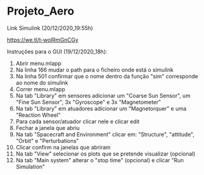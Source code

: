 # Projeto_Aero
 
Link Simulink (20/12/2020_19:55h)

https://we.tl/t-woIRmGnCGy

Instruções para o GUI (19/12/2020_18h):

1. Abrir menu.mlapp
2. Na linha 166 mudar o path para o ficheiro onde está o simulink
3. Na linha 501 confirmar que o nome dentro da função "sim" corresponde ao nome do simulink
4. Correr menu.mlapp
5. Na tab "Library" em sensores adicionar um "Coarse Sun Sensor", um "Fine Sun Sensor", 3x "Gyroscope" e 3x "Magnetometer"
6. Na tab "Library" em atuadores adicionar um "Magnetorquer" e uma "Reaction Wheel"
7. Para cada sensor/atuador clicar nele e clicar edit
8. Fechar a janela que abriu
9. Na tab "Spacecraft and Environment" clicar em: "Structure", "attitude", "Orbit" e "Perturbations"
10. Clicar confirm na janelas que abriram
11. Na tab "View" selecionar os plots que se pretende visualizar (opcional)
12. Na tab "Main system" alterar o "stop time" (opcional) e clicar "Run Simulation"
